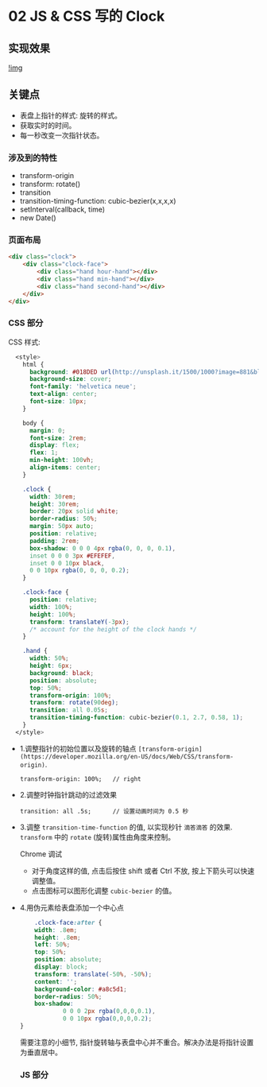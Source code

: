 # 02 JS & CSS 写的 Clock

## 实现效果
[!img]()

## 关键点
- 表盘上指针的样式: 旋转的样式。
- 获取实时的时间。
- 每一秒改变一次指针状态。

### 涉及到的特性
- transform-origin
- transform: rotate()
- transition
- transition-timing-function: cubic-bezier(x,x,x,x)
- setInterval(callback, time)
- new Date()

### 页面布局
```html
<div class="clock">
    <div class="clock-face">
        <div class="hand hour-hand"></div>
        <div class="hand min-hand"></div>
        <div class="hand second-hand"></div>
    </div>
</div>
```

### CSS 部分
CSS 样式:
```css
  <style>
    html {
      background: #018DED url(http://unsplash.it/1500/1000?image=881&blur=50);
      background-size: cover;
      font-family: 'helvetica neue';
      text-align: center;
      font-size: 10px;
    }

    body {
      margin: 0;
      font-size: 2rem;
      display: flex;
      flex: 1;
      min-height: 100vh;
      align-items: center;
    }

    .clock {
      width: 30rem;
      height: 30rem;
      border: 20px solid white;
      border-radius: 50%;
      margin: 50px auto;
      position: relative;
      padding: 2rem;
      box-shadow: 0 0 0 4px rgba(0, 0, 0, 0.1),
      inset 0 0 0 3px #EFEFEF,
      inset 0 0 10px black,
      0 0 10px rgba(0, 0, 0, 0.2);
    }

    .clock-face {
      position: relative;
      width: 100%;
      height: 100%;
      transform: translateY(-3px);
      /* account for the height of the clock hands */
    }

    .hand {
      width: 50%;
      height: 6px;
      background: black;
      position: absolute;
      top: 50%;
      transform-origin: 100%;
      transform: rotate(90deg);
      transition: all 0.05s;
      transition-timing-function: cubic-bezier(0.1, 2.7, 0.58, 1);
    }
  </style>
```


- 1.调整指针的初始位置以及旋转的轴点 `[transform-origin](https://developer.mozilla.org/en-US/docs/Web/CSS/transform-origin)`.
    ```
    transform-origin: 100%;   // right
    ```
- 2.调整时钟指针跳动的过滤效果
    ```
    transition: all .5s;      // 设置动画时间为 0.5 秒
    ```
- 3.调整 `transition-time-function` 的值, 以实现秒针 `滴答滴答` 的效果. `transform` 中的 `rotate` (旋转)属性由角度来控制。
    
    Chrome 调试
    - 对于角度这样的值, 点击后按住 shift 或者 Ctrl 不放, 按上下箭头可以快速调整值。
    - 点击图标可以图形化调整 `cubic-bezier` 的值。
- 4.用伪元素给表盘添加一个中心点
    ```css
        .clock-face:after {
        width: .8em;
        height: .8em;
        left: 50%;
        top: 50%;
        position: absolute;
        display: block;
        transform: translate(-50%, -50%);
        content: '';
        background-color: #a8c5d1;
        border-radius: 50%;
        box-shadow:
                0 0 0 2px rgba(0,0,0,0.1),
                0 0 10px rgba(0,0,0,0.2);
    }
    ```
    需要注意的小细节, 指针旋转轴与表盘中心并不重合。解决办法是将指针设置为垂直居中。

    ### JS 部分

